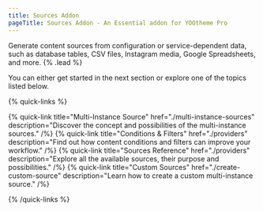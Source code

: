 ```yaml
---
title: Sources Addon
pageTitle: Sources Addon - An Essential addon for YOOtheme Pro
---
```


Generate content sources from configuration or service-dependent data, such as database tables, CSV files, Instagram media, Google Spreadsheets, and more. {% .lead %}

You can either get started in the next section or explore one of the topics listed below.

{% quick-links %}

{% quick-link title="Multi-Instance Source" href="./multi-instance-sources" description="Discover the concept and possibilities of the multi-instance sources." /%}
{% quick-link title="Conditions & Filters" href="./providers" description="Find out how content conditions and filters can improve your workflow." /%}
{% quick-link title="Sources Reference" href="./providers" description="Explore all the available sources, their purpose and possibilities." /%}
{% quick-link title="Custom Sources" href="./create-custom-source" description="Learn how to create a custom multi-instance source." /%}

{% /quick-links %}
